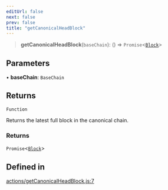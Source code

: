 ```yaml
---
editUrl: false
next: false
prev: false
title: "getCanonicalHeadBlock"
---
```


> **getCanonicalHeadBlock**(`baseChain`): () => `Promise`\<[`Block`](/reference/tevm/block/classes/block/)\>

## Parameters

• **baseChain**: `BaseChain`

## Returns

`Function`

Returns the latest full block in the canonical chain.

### Returns

`Promise`\<[`Block`](/reference/tevm/block/classes/block/)\>

## Defined in

[actions/getCanonicalHeadBlock.js:7](https://github.com/qbzzt/tevm-monorepo/blob/main/packages/blockchain/src/actions/getCanonicalHeadBlock.js#L7)

